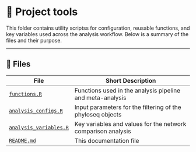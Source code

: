 # 🧰  Project tools

This folder contains utility scriptss for configuration, reusable functions, and key variables used across the analysis workflow. Below is a summary of the files and their purpose.

---

## 📄 Files

| **File**                              | **Short Description**                                     |
|---------------------------------------|------------------------------------------------------------|
| [`functions.R`](./functions.R)        | Functions used in the analysis pipeline and meta-analysis |
| [`analysis_configs.R`](./analysis_configs.R) | Input parameters for the filtering of the phyloseq objects   |
| [`analysis_variables.R`](./analysis_variables.R) | Key variables and values for the network comparison analysis     |
| [`README.md`](./README.md)           | This documentation file    